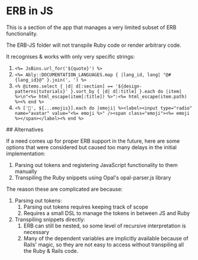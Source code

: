 # ERB in JS

This is a section of the app that manages a very limited subset of ERB functionality.

The ERB-JS folder will not transpile Ruby code or render arbitrary code.

It recognises & works with only very specific strings:

1. ```<%= JsBins.url_for('${quote}') %>```
2. ```<%= Ably::DOCUMENTATION_LANGUAGES.map { |lang_id, lang| "@#{lang_id}@" }.join(', ') %>```
3. ```<% @items.select { |d| d[:section] == '${design-patterns|tutorials}' }.sort_by { |d| d[:title] }.each do |item| %>\n"<%= html_escape(item[:title]) %>":<%= html_escape(item.path) %><% end %>```
4. ```<% ['👦', ${...emojis}].each do |emoji| %><label><input type="radio" name="avatar" value="<%= emoji %>" /><span class="emoji"><%= emoji %></span></label><% end %>```

## Alternatives

If a need comes up for proper ERB support in the future, here are some options that were considered but caused too many delays in the initial implementation:

1. Parsing out tokens and registering JavaScript functionality to them manually
1. Transpiling the Ruby snippets using Opal's opal-parser.js library

The reason these are complicated are because:

1. Parsing out tokens:
   1. Parsing out tokens requires keeping track of scope
   2. Requires a small DSL to manage the tokens in between JS and Ruby
2. Transpiling snippets directly:
   1. ERB can still be nested, so some level of recursive interpretation is necessary
   2. Many of the dependent variables are implicitly available because of Rails' magic, so they are not easy to access without transpiling all the Ruby & Rails code.
